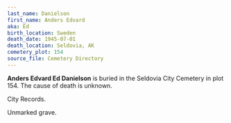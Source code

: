 ```yaml
---
last_name: Danielson
first_name: Anders Edvard
aka: Ed
birth_location: Sweden
death_date: 1945-07-01
death_location: Seldovia, AK
cemetery_plot: 154
source_file: Cemetery Directory
---
```

**Anders Edvard  Ed Danielson** is buried in the Seldovia City Cemetery in plot 154.  The cause of death is unknown.

City Records.

Unmarked grave.
